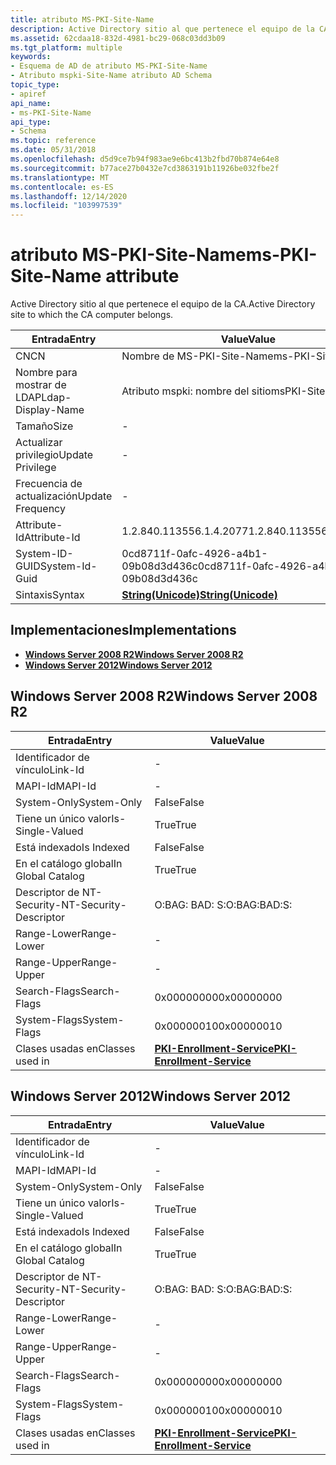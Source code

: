 ```yaml
---
title: atributo MS-PKI-Site-Name
description: Active Directory sitio al que pertenece el equipo de la CA.
ms.assetid: 62cdaa18-832d-4981-bc29-068c03dd3b09
ms.tgt_platform: multiple
keywords:
- Esquema de AD de atributo MS-PKI-Site-Name
- Atributo mspki-Site-Name atributo AD Schema
topic_type:
- apiref
api_name:
- ms-PKI-Site-Name
api_type:
- Schema
ms.topic: reference
ms.date: 05/31/2018
ms.openlocfilehash: d5d9ce7b94f983ae9e6bc413b2fbd70b874e64e8
ms.sourcegitcommit: b77ace27b0432e7cd3863191b11926be032fbe2f
ms.translationtype: MT
ms.contentlocale: es-ES
ms.lasthandoff: 12/14/2020
ms.locfileid: "103997539"
---
```

# <a name="ms-pki-site-name-attribute"></a><span data-ttu-id="8308a-105">atributo MS-PKI-Site-Name</span><span class="sxs-lookup"><span data-stu-id="8308a-105">ms-PKI-Site-Name attribute</span></span>

<span data-ttu-id="8308a-106">Active Directory sitio al que pertenece el equipo de la CA.</span><span class="sxs-lookup"><span data-stu-id="8308a-106">Active Directory site to which the CA computer belongs.</span></span>



| <span data-ttu-id="8308a-107">Entrada</span><span class="sxs-lookup"><span data-stu-id="8308a-107">Entry</span></span> | <span data-ttu-id="8308a-108">Value</span><span class="sxs-lookup"><span data-stu-id="8308a-108">Value</span></span> |
|-------------------|---------------------------------------------|
| <span data-ttu-id="8308a-109">CN</span><span class="sxs-lookup"><span data-stu-id="8308a-109">CN</span></span>                | <span data-ttu-id="8308a-110">Nombre de MS-PKI-Site-Name</span><span class="sxs-lookup"><span data-stu-id="8308a-110">ms-PKI-Site-Name</span></span>                            |
| <span data-ttu-id="8308a-111">Nombre para mostrar de LDAP</span><span class="sxs-lookup"><span data-stu-id="8308a-111">Ldap-Display-Name</span></span> | <span data-ttu-id="8308a-112">Atributo mspki: nombre del sitio</span><span class="sxs-lookup"><span data-stu-id="8308a-112">msPKI-Site-Name</span></span>                             |
| <span data-ttu-id="8308a-113">Tamaño</span><span class="sxs-lookup"><span data-stu-id="8308a-113">Size</span></span>              | \-                                          |
| <span data-ttu-id="8308a-114">Actualizar privilegio</span><span class="sxs-lookup"><span data-stu-id="8308a-114">Update Privilege</span></span>  | \-                                          |
| <span data-ttu-id="8308a-115">Frecuencia de actualización</span><span class="sxs-lookup"><span data-stu-id="8308a-115">Update Frequency</span></span>  | \-                                          |
| <span data-ttu-id="8308a-116">Attribute-Id</span><span class="sxs-lookup"><span data-stu-id="8308a-116">Attribute-Id</span></span>      | <span data-ttu-id="8308a-117">1.2.840.113556.1.4.2077</span><span class="sxs-lookup"><span data-stu-id="8308a-117">1.2.840.113556.1.4.2077</span></span>                     |
| <span data-ttu-id="8308a-118">System-ID-GUID</span><span class="sxs-lookup"><span data-stu-id="8308a-118">System-Id-Guid</span></span>    | <span data-ttu-id="8308a-119">0cd8711f-0afc-4926-a4b1-09b08d3d436c</span><span class="sxs-lookup"><span data-stu-id="8308a-119">0cd8711f-0afc-4926-a4b1-09b08d3d436c</span></span>        |
| <span data-ttu-id="8308a-120">Sintaxis</span><span class="sxs-lookup"><span data-stu-id="8308a-120">Syntax</span></span>            | [<span data-ttu-id="8308a-121">**String(Unicode)**</span><span class="sxs-lookup"><span data-stu-id="8308a-121">**String(Unicode)**</span></span>](s-string-unicode.md) |



## <a name="implementations"></a><span data-ttu-id="8308a-122">Implementaciones</span><span class="sxs-lookup"><span data-stu-id="8308a-122">Implementations</span></span>

-   [<span data-ttu-id="8308a-123">**Windows Server 2008 R2**</span><span class="sxs-lookup"><span data-stu-id="8308a-123">**Windows Server 2008 R2**</span></span>](#windows-server-2008-r2)
-   [<span data-ttu-id="8308a-124">**Windows Server 2012**</span><span class="sxs-lookup"><span data-stu-id="8308a-124">**Windows Server 2012**</span></span>](#windows-server-2012)

## <a name="windows-server-2008-r2"></a><span data-ttu-id="8308a-125">Windows Server 2008 R2</span><span class="sxs-lookup"><span data-stu-id="8308a-125">Windows Server 2008 R2</span></span>



| <span data-ttu-id="8308a-126">Entrada</span><span class="sxs-lookup"><span data-stu-id="8308a-126">Entry</span></span> | <span data-ttu-id="8308a-127">Value</span><span class="sxs-lookup"><span data-stu-id="8308a-127">Value</span></span> |
|------------------------|---------------------------------------------------------------------|
| <span data-ttu-id="8308a-128">Identificador de vínculo</span><span class="sxs-lookup"><span data-stu-id="8308a-128">Link-Id</span></span>                | \-                                                                  |
| <span data-ttu-id="8308a-129">MAPI-Id</span><span class="sxs-lookup"><span data-stu-id="8308a-129">MAPI-Id</span></span>                | \-                                                                  |
| <span data-ttu-id="8308a-130">System-Only</span><span class="sxs-lookup"><span data-stu-id="8308a-130">System-Only</span></span>            | <span data-ttu-id="8308a-131">False</span><span class="sxs-lookup"><span data-stu-id="8308a-131">False</span></span>                                                               |
| <span data-ttu-id="8308a-132">Tiene un único valor</span><span class="sxs-lookup"><span data-stu-id="8308a-132">Is-Single-Valued</span></span>       | <span data-ttu-id="8308a-133">True</span><span class="sxs-lookup"><span data-stu-id="8308a-133">True</span></span>                                                                |
| <span data-ttu-id="8308a-134">Está indexado</span><span class="sxs-lookup"><span data-stu-id="8308a-134">Is Indexed</span></span>             | <span data-ttu-id="8308a-135">False</span><span class="sxs-lookup"><span data-stu-id="8308a-135">False</span></span>                                                               |
| <span data-ttu-id="8308a-136">En el catálogo global</span><span class="sxs-lookup"><span data-stu-id="8308a-136">In Global Catalog</span></span>      | <span data-ttu-id="8308a-137">True</span><span class="sxs-lookup"><span data-stu-id="8308a-137">True</span></span>                                                                |
| <span data-ttu-id="8308a-138">Descriptor de NT-Security-</span><span class="sxs-lookup"><span data-stu-id="8308a-138">NT-Security-Descriptor</span></span> | <span data-ttu-id="8308a-139">O:BAG: BAD: S:</span><span class="sxs-lookup"><span data-stu-id="8308a-139">O:BAG:BAD:S:</span></span>                                                        |
| <span data-ttu-id="8308a-140">Range-Lower</span><span class="sxs-lookup"><span data-stu-id="8308a-140">Range-Lower</span></span>            | \-                                                                  |
| <span data-ttu-id="8308a-141">Range-Upper</span><span class="sxs-lookup"><span data-stu-id="8308a-141">Range-Upper</span></span>            | \-                                                                  |
| <span data-ttu-id="8308a-142">Search-Flags</span><span class="sxs-lookup"><span data-stu-id="8308a-142">Search-Flags</span></span>           | <span data-ttu-id="8308a-143">0x00000000</span><span class="sxs-lookup"><span data-stu-id="8308a-143">0x00000000</span></span>                                                          |
| <span data-ttu-id="8308a-144">System-Flags</span><span class="sxs-lookup"><span data-stu-id="8308a-144">System-Flags</span></span>           | <span data-ttu-id="8308a-145">0x00000010</span><span class="sxs-lookup"><span data-stu-id="8308a-145">0x00000010</span></span>                                                          |
| <span data-ttu-id="8308a-146">Clases usadas en</span><span class="sxs-lookup"><span data-stu-id="8308a-146">Classes used in</span></span>        | [<span data-ttu-id="8308a-147">**PKI-Enrollment-Service**</span><span class="sxs-lookup"><span data-stu-id="8308a-147">**PKI-Enrollment-Service**</span></span>](c-pkienrollmentservice.md)<br/> |



## <a name="windows-server-2012"></a><span data-ttu-id="8308a-148">Windows Server 2012</span><span class="sxs-lookup"><span data-stu-id="8308a-148">Windows Server 2012</span></span>



| <span data-ttu-id="8308a-149">Entrada</span><span class="sxs-lookup"><span data-stu-id="8308a-149">Entry</span></span> | <span data-ttu-id="8308a-150">Value</span><span class="sxs-lookup"><span data-stu-id="8308a-150">Value</span></span> |
|------------------------|---------------------------------------------------------------------|
| <span data-ttu-id="8308a-151">Identificador de vínculo</span><span class="sxs-lookup"><span data-stu-id="8308a-151">Link-Id</span></span>                | \-                                                                  |
| <span data-ttu-id="8308a-152">MAPI-Id</span><span class="sxs-lookup"><span data-stu-id="8308a-152">MAPI-Id</span></span>                | \-                                                                  |
| <span data-ttu-id="8308a-153">System-Only</span><span class="sxs-lookup"><span data-stu-id="8308a-153">System-Only</span></span>            | <span data-ttu-id="8308a-154">False</span><span class="sxs-lookup"><span data-stu-id="8308a-154">False</span></span>                                                               |
| <span data-ttu-id="8308a-155">Tiene un único valor</span><span class="sxs-lookup"><span data-stu-id="8308a-155">Is-Single-Valued</span></span>       | <span data-ttu-id="8308a-156">True</span><span class="sxs-lookup"><span data-stu-id="8308a-156">True</span></span>                                                                |
| <span data-ttu-id="8308a-157">Está indexado</span><span class="sxs-lookup"><span data-stu-id="8308a-157">Is Indexed</span></span>             | <span data-ttu-id="8308a-158">False</span><span class="sxs-lookup"><span data-stu-id="8308a-158">False</span></span>                                                               |
| <span data-ttu-id="8308a-159">En el catálogo global</span><span class="sxs-lookup"><span data-stu-id="8308a-159">In Global Catalog</span></span>      | <span data-ttu-id="8308a-160">True</span><span class="sxs-lookup"><span data-stu-id="8308a-160">True</span></span>                                                                |
| <span data-ttu-id="8308a-161">Descriptor de NT-Security-</span><span class="sxs-lookup"><span data-stu-id="8308a-161">NT-Security-Descriptor</span></span> | <span data-ttu-id="8308a-162">O:BAG: BAD: S:</span><span class="sxs-lookup"><span data-stu-id="8308a-162">O:BAG:BAD:S:</span></span>                                                        |
| <span data-ttu-id="8308a-163">Range-Lower</span><span class="sxs-lookup"><span data-stu-id="8308a-163">Range-Lower</span></span>            | \-                                                                  |
| <span data-ttu-id="8308a-164">Range-Upper</span><span class="sxs-lookup"><span data-stu-id="8308a-164">Range-Upper</span></span>            | \-                                                                  |
| <span data-ttu-id="8308a-165">Search-Flags</span><span class="sxs-lookup"><span data-stu-id="8308a-165">Search-Flags</span></span>           | <span data-ttu-id="8308a-166">0x00000000</span><span class="sxs-lookup"><span data-stu-id="8308a-166">0x00000000</span></span>                                                          |
| <span data-ttu-id="8308a-167">System-Flags</span><span class="sxs-lookup"><span data-stu-id="8308a-167">System-Flags</span></span>           | <span data-ttu-id="8308a-168">0x00000010</span><span class="sxs-lookup"><span data-stu-id="8308a-168">0x00000010</span></span>                                                          |
| <span data-ttu-id="8308a-169">Clases usadas en</span><span class="sxs-lookup"><span data-stu-id="8308a-169">Classes used in</span></span>        | [<span data-ttu-id="8308a-170">**PKI-Enrollment-Service**</span><span class="sxs-lookup"><span data-stu-id="8308a-170">**PKI-Enrollment-Service**</span></span>](c-pkienrollmentservice.md)<br/> |



 

 





